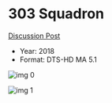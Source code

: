 # 303 Squadron

[Discussion Post](https://www.avsforum.com/threads/bass-eq-for-filtered-movies.2995212/post-58070870)

* Year: 2018
* Format: DTS-HD MA 5.1

![img 0](https://i.imgur.com/0orHkx2.jpg)

![img 1](https://i.imgur.com/5Rjh6gA.jpg)

